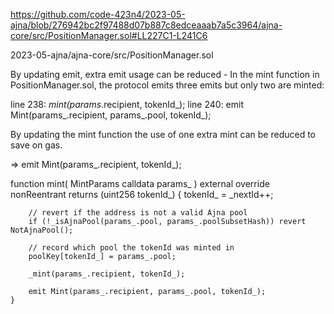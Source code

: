 https://github.com/code-423n4/2023-05-ajna/blob/276942bc2f97488d07b887c8edceaaab7a5c3964/ajna-core/src/PositionManager.sol#LL227C1-L241C6


2023-05-ajna/ajna-core/src/PositionManager.sol

By updating emit, extra emit usage can be reduced - 
In the mint function in PositionManager.sol, the protocol emits three emits but only two are minted:

line 238:  _mint(params_.recipient, tokenId_);
line 240:  emit Mint(params_.recipient, params_.pool, tokenId_);

By updating the mint function the use of one extra mint can be reduced to save on gas. 

=> emit Mint(params_.recipient, tokenId_);





function mint(
        MintParams calldata params_
    ) external override nonReentrant returns (uint256 tokenId_) {
        tokenId_ = _nextId++;

        // revert if the address is not a valid Ajna pool
        if (!_isAjnaPool(params_.pool, params_.poolSubsetHash)) revert NotAjnaPool();

        // record which pool the tokenId was minted in
        poolKey[tokenId_] = params_.pool;

        _mint(params_.recipient, tokenId_);

        emit Mint(params_.recipient, params_.pool, tokenId_);
    }